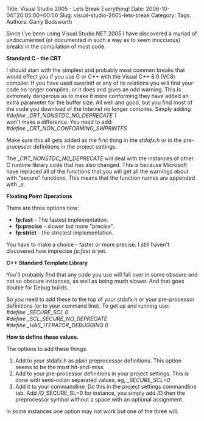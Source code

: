 Title: Visual Studio 2005 - Lets Break Everything!
Date: 2006-10-04T20:05:00+00:00
Slug: visual-studio-2005-lets-break
Category: 
Tags: 
Authors: Garry Bodsworth

Since I've been using Visual Studio.NET 2005 I have discovered a myriad of undocumented (or documented in such a way as to seem inoccuous) breaks in the compilation of most code.

<span style="font-weight:bold;">Standard C - the CRT</span>

I should start with the simplest and probably most common breaks that would effect you if you use C or C++ with the Visual C++ 8.0 (VC8) compiler.  If you have used swprintf or any of its relations you will find your code no longer compiles, or it does and gives an odd warning.  This is extremely dangerous as to make it more conforming they have added an extra parameter for the buffer size.  All well and good, but you find most of the code you download of the Internet no longer compiles. Simply adding <span style="font-style:italic;">#define _CRT_NONSTDC_NO_DEPRECATE 1</span><br /> won't make a difference.  You need to add:<br />   <span style="font-style:italic;">#define _CRT_NON_CONFORMING_SWPRINTFS</span>

Make sure this all gets added as the first thing in the <span style="font-style:italic;">stdafx.h</span> or in the pre-processor definitions in the project settings.

The <span style="font-style:italic;">_CRT_NONSTDC_NO_DEPRECATE</span> will deal with the instances of other C runtime library code that has also changed.  This is because Microsoft have replaced all of the functions that you will get all the warnings about with "secure" functions.  This means that the function names are appended with <span style="font-style:italic;">_s</span>.

<span style="font-weight:bold;">Floating Point Operations</span>

There are three options now:<br /><ul><li><span style="font-weight:bold;">fp:fast</span> - The fastest implementation.</li><li><span style="font-weight:bold;">fp:precise</span> - slower but more "precise".</li><li><span style="font-weight:bold;">fp:strict</span> - the strictest implementation.</li></ul>You have to make a choice - faster or more precise.  I still haven't discovered how imprecise <span style="font-style:italic;">fp:fast</span> is yet.

<span style="font-weight:bold;">C++ Standard Template Library</span>

You'll probably find that any code you use will fall over in some obscure and not so obscure instances, as well as being much slower.  And that goes double for Debug builds.

So you need to add these to the top of your stdafx.h or your pre-processor definitions (or to your command line).  To get up and running use:<br />   <span style="font-style:italic;">#define _SECURE_SCL 0</span><br />   <span style="font-style:italic;">#define _SCL_SECURE_NO_DEPRECATE</span><br />   <span style="font-style:italic;">#define _HAS_ITERATOR_DEBUGGING 0</span>

<span style="font-weight:bold;">How to define these values.</span>

The options to add these things:<ol><li>Add to your stdafx.h as plain preprocessor definitions.  This option seems to be the most hit-and-miss.</li><li>Add to your pre-processor definitions in your project settings.  This is done with semi-colon separated values, eg, <span style="font-style:italic;">_SECURE_SCL=0</span></li><li>Add it to your commandline.  Do this in the project settings commandline tab.  Add /D_SECURE_SL=0 for instance, you simply add /D then the preprocessor symbol without a space with an optional assignment.</li></ol>In some instances one option may not work but one of the three will.
